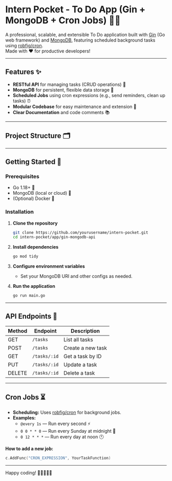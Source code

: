 # Intern Pocket - To Do App (Gin + MongoDB + Cron Jobs) 🚀📝

A professional, scalable, and extensible To Do application built with [Gin](https://gin-gonic.com/) (Go web framework) and [MongoDB](https://www.mongodb.com/), featuring scheduled background tasks using [robfig/cron](https://github.com/robfig/cron).  
Made with ❤️ for productive developers!

---

## Features ✨

- **RESTful API** for managing tasks (CRUD operations) 🔄
- **MongoDB** for persistent, flexible data storage 🍃
- **Scheduled Jobs** using cron expressions (e.g., send reminders, clean up tasks) ⏰
- **Modular Codebase** for easy maintenance and extension 🧩
- **Clear Documentation** and code comments 📚

---

## Project Structure 🗂️

<!-- Add your project structure here if needed -->

---

## Getting Started 🚦

### Prerequisites

- Go 1.18+ 🦫
- MongoDB (local or cloud) 🍃
- (Optional) Docker 🐳

### Installation

1. **Clone the repository**
    ```sh
    git clone https://github.com/yourusername/intern-pocket.git
    cd intern-pocket/app/gin-mongodb-api
    ```

2. **Install dependencies**
    ```sh
    go mod tidy
    ```

3. **Configure environment variables**
    - Set your MongoDB URI and other configs as needed.

4. **Run the application**
    ```sh
    go run main.go
    ```

---

## API Endpoints 📡

| Method | Endpoint         | Description           |
|--------|------------------|----------------------|
| GET    | `/tasks`         | List all tasks       |
| POST   | `/tasks`         | Create a new task    |
| GET    | `/tasks/:id`     | Get a task by ID     |
| PUT    | `/tasks/:id`     | Update a task        |
| DELETE | `/tasks/:id`     | Delete a task        |

---

## Cron Jobs ⏳

- **Scheduling:** Uses [robfig/cron](https://github.com/robfig/cron) for background jobs.
- **Examples:**
    - `@every 1s` — Run every second ⚡
    - `0 0 * * 0` — Run every Sunday at midnight 🌅
    - `0 12 * * *` — Run every day at noon 🕛

**How to add a new job:**
```go
c.AddFunc("CRON_EXPRESSION", YourTaskFunction)
```

---

Happy coding! 🎉👩‍💻👨‍💻